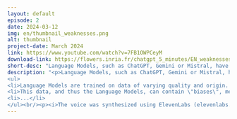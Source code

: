 ```yaml
---
layout: default
episode: 2
date: 2024-03-12
img: en/thumbnail_weaknesses.png
alt: thumbnail
project-date: March 2024
link: https://www.youtube.com/watch?v=7FB1OWPCeyM
download-link: https://flowers.inria.fr/chatgpt_5_minutes/EN_weaknesses.mov
short-desc: "Language Models, such as ChatGPT, Gemini or Mistral, have shown impressive capabilities. However, they also have numerous limitations and weaknesses!"
description: "<p>Language Models, such as ChatGPT, Gemini or Mistral, have demonstrated impressive capabilities for a wide range of tasks. However, they also have numerous limitations and weaknesses! In this video, we explain the main ones:</p>
<ul>
<li>Language Models are trained on data of varying quality and origin. The selection of this data is often not precisely controlled.</li>
<li>This data, and thus the Language Models, can contain \"biases\", meaning an automatic way of thinking that is not based on reasoning or facts. These biases can be unfair and reinforce stereotypes. If these biases are not controlled, they will be reflected in the output and usage of these models.</li>
<li>...</li>
</ul><br/><p><i>The voice was synthesized using ElevenLabs (elevenlabs.io).</i></p>"
---
```

